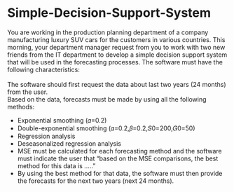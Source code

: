 # Simple-Decision-Support-System
You are working in the production planning department of a company manufacturing luxury SUV cars for the customers in various countries. This morning, your department manager request from you to work with two new friends from the IT department to develop a simple decision support system that will be used in the forecasting processes. The software must have the following characteristics:
<br><br> The software should first request the data about last two years (24 months) from the user.
<br> Based on the data, forecasts must be made by using all the following methods:
* Exponential smoothing (𝛼=0.2)
* Double-exponential smoothing (𝛼=0.2,𝛽=0.2,𝑆0=200,𝐺0=50)
* Regression analysis
* Deseasonalized regression analysis
* MSE must be calculated for each forecasting method and the software must indicate the user that “based on the MSE comparisons, the best method for this data is …..”
* By using the best method for that data, the software must then provide the forecasts for the next two years (next 24 months).
